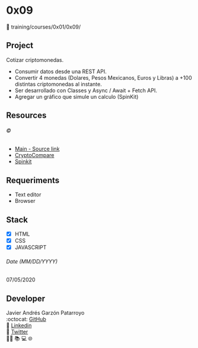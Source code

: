 # 0x09
:open_file_folder: training/courses/0x01/0x09/

## Project
Cotizar criptomonedas.
* Consumir datos desde una REST API.
* Convertir 4 monedas (Dolares, Pesos Mexicanos, Euros y Libras) a +100 distintas criptomonedas al instante.
* Ser desarrollado con Classes y Async / Await + Fetch API.
* Agregar un gráfico que simule un calculo (SpinKit)

## Resources
###### :copyright:
* [Main - Source link](https://www.udemy.com/share/101Z6UAEEcdF5VRno=/)
* [CryptoCompare](https://min-api.cryptocompare.com/)
* [Spinkit](https://tobiasahlin.com/spinkit/)

## Requeriments
* Text editor
* Browser

## Stack
* [x] HTML
* [x] CSS
* [x] JAVASCRIPT

###### Date (MM/DD/YYYY)
07/05/2020

## Developer
Javier Andrés Garzón Patarroyo  
:octocat: [GitHub](https://github.com/javierandresgp/)  
:link: [Linkedin](https://www.linkedin.com/in/javierandresgp/)  
:link: [Twitter](https://twitter.com/javierandresgp0)  
:man_technologist: :books: :computer: :globe_with_meridians: